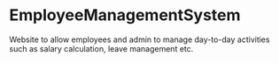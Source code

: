 # EmployeeManagementSystem
Website to allow employees and admin to manage day-to-day activities such as salary calculation, leave management etc. 
